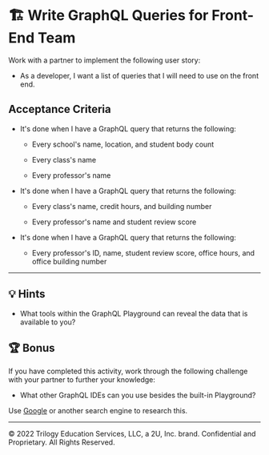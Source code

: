 # 🏗️ Write GraphQL Queries for Front-End Team

Work with a partner to implement the following user story:

* As a developer, I want a list of queries that I will need to use on the front end.

## Acceptance Criteria

* It's done when I have a GraphQL query that returns the following:

  * Every school's name, location, and student body count

  * Every class's name

  * Every professor's name

* It's done when I have a GraphQL query that returns the following:

  * Every class's name, credit hours, and building number

  * Every professor's name and student review score

* It's done when I have a GraphQL query that returns the following:

  * Every professor's ID, name, student review score, office hours, and office building number

---

## 💡 Hints

* What tools within the GraphQL Playground can reveal the data that is available to you?

## 🏆 Bonus

If you have completed this activity, work through the following challenge with your partner to further your knowledge:

* What other GraphQL IDEs can you use besides the built-in Playground? 

Use [Google](https://www.google.com) or another search engine to research this.

---
© 2022 Trilogy Education Services, LLC, a 2U, Inc. brand. Confidential and Proprietary. All Rights Reserved.
